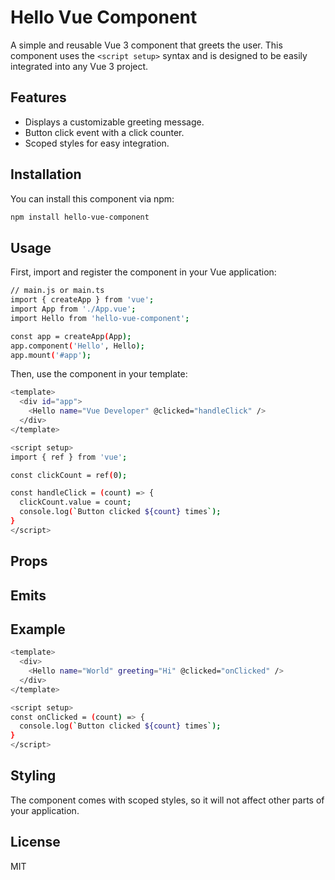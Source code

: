 # Hello Vue Component

A simple and reusable Vue 3 component that greets the user. This component uses the `<script setup>` syntax and is designed to be easily integrated into any Vue 3 project.

## Features

- Displays a customizable greeting message.
- Button click event with a click counter.
- Scoped styles for easy integration.

## Installation

You can install this component via npm:

```bash
npm install hello-vue-component
```

## Usage

First, import and register the component in your Vue application:

```bash
// main.js or main.ts
import { createApp } from 'vue';
import App from './App.vue';
import Hello from 'hello-vue-component';

const app = createApp(App);
app.component('Hello', Hello);
app.mount('#app');
```

Then, use the component in your template:

```bash
<template>
  <div id="app">
    <Hello name="Vue Developer" @clicked="handleClick" />
  </div>
</template>

<script setup>
import { ref } from 'vue';

const clickCount = ref(0);

const handleClick = (count) => {
  clickCount.value = count;
  console.log(`Button clicked ${count} times`);
}
</script>
```

## Props

## Emits

## Example

```bash
<template>
  <div>
    <Hello name="World" greeting="Hi" @clicked="onClicked" />
  </div>
</template>

<script setup>
const onClicked = (count) => {
  console.log(`Button clicked ${count} times`);
}
</script>
```

## Styling

The component comes with scoped styles, so it will not affect other parts of your application.

## License

MIT

